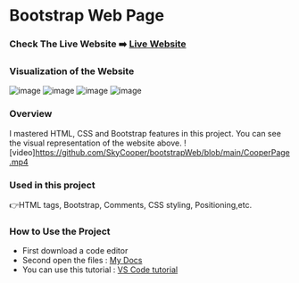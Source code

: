 # Bootstrap Web Page


### Check The Live Website ➡️ [Live Website](https://skycooper.github.io/bootstrapWeb/)


### Visualization of the Website
![image](https://user-images.githubusercontent.com/106506769/189526317-36c11978-3666-4c1f-9560-51c8a859a4da.png)
![image](https://user-images.githubusercontent.com/106506769/189526351-54e3807b-0a27-4a99-ac86-f04c2e4d9007.png)
![image](https://user-images.githubusercontent.com/106506769/189526401-27a9e79e-a757-4af6-b463-8ced1bc34d39.png)
![image](https://user-images.githubusercontent.com/106506769/189526415-1331280f-ff16-47f8-a593-6c8733ce03fd.png)


### Overview
I mastered HTML, CSS and Bootstrap features in this project. You can see the visual representation of the website above.
![video]https://github.com/SkyCooper/bootstrapWeb/blob/main/CooperPage.mp4

### Used in this project
👉HTML tags, Bootstrap, Comments, CSS styling, Positioning,etc.

### How to Use the Project
+ First download a code editor
+ Second open the files : [My Docs](https://github.com/SkyCooper/bootstrapWeb)
+ You can use this tutorial : [VS Code tutorial](https://www.youtube.com/watch?v=fJEbVCrEMSE)
